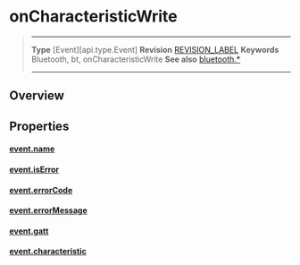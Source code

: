 # onCharacteristicWrite

> --------------------- ------------------------------------------------------------------------------------------
> __Type__              [Event][api.type.Event]
> __Revision__          [REVISION_LABEL](REVISION_URL)
> __Keywords__          Bluetooth, bt, onCharacteristicWrite
> __See also__          [bluetooth.*](/plugin.bluetooth.md)
> --------------------- ------------------------------------------------------------------------------------------

## Overview

## Properties

#### [event.name](/plugin.bluetooth.type.Gatt.event.onCharacteristicWrite.name.md)

#### [event.isError](/plugin.bluetooth.type.Gatt.event.onCharacteristicWrite.isError.md)

#### [event.errorCode](/plugin.bluetooth.type.Gatt.event.onCharacteristicWrite.errorCode.md)

#### [event.errorMessage](/plugin.bluetooth.type.Gatt.event.onCharacteristicWrite.errorMessage.md)

#### [event.gatt](/plugin.bluetooth.type.Gatt.event.onCharacteristicWrite.gatt.md)

#### [event.characteristic](/plugin.bluetooth.type.Gatt.event.onCharacteristicWrite.characteristic.md)